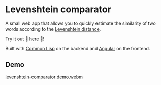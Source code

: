 # Levenshtein comparator

A small web app that allows you to quickly estimate the similarity of two words according to the [Levenshtein distance](https://en.wikipedia.org/wiki/Levenshtein_distance).

Try it out :rocket: [here](https://levenshtein-comparator-frontend.onrender.com/) :rocket:!

Built with [Common Lisp](https://lisp-lang.org/) on the backend and [Angular](https://angular.dev/) on the frontend.

## Demo

[levenshtein-comparator demo.webm](https://github.com/FilipRazek/levenshtein-comparator/assets/65445960/c6beda0d-d9d2-4db9-9d18-8eb227986fa6)
